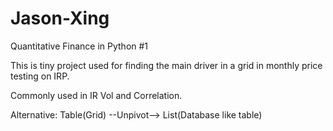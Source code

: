 # Jason-Xing
Quantitative Finance in Python #1

This is tiny project used for finding the main driver in a grid in monthly price testing on IRP. 

Commonly used in IR Vol and Correlation. 


Alternative:
Table(Grid) --Unpivot--> List(Database like table)


